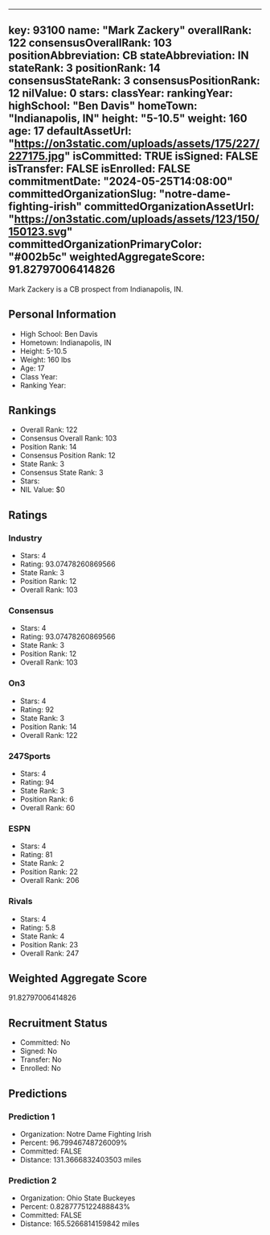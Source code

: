 ---
  key: 93100
  name: "Mark Zackery"
  overallRank: 122
  consensusOverallRank: 103
  positionAbbreviation: CB
  stateAbbreviation: IN
  stateRank: 3
  positionRank: 14
  consensusStateRank: 3
  consensusPositionRank: 12
  nilValue: 0
  stars: 
  classYear: 
  rankingYear: 
  highSchool: "Ben Davis"
  homeTown: "Indianapolis, IN"
  height: "5-10.5"
  weight: 160
  age: 17
  defaultAssetUrl: "https://on3static.com/uploads/assets/175/227/227175.jpg"
  isCommitted: TRUE
  isSigned: FALSE
  isTransfer: FALSE
  isEnrolled: FALSE
  commitmentDate: "2024-05-25T14:08:00"
  committedOrganizationSlug: "notre-dame-fighting-irish"
  committedOrganizationAssetUrl: "https://on3static.com/uploads/assets/123/150/150123.svg"
  committedOrganizationPrimaryColor: "#002b5c"
  weightedAggregateScore: 91.82797006414826
  ---
  
  Mark Zackery is a CB prospect from Indianapolis, IN.
  
  ## Personal Information
  - High School: Ben Davis
  - Hometown: Indianapolis, IN
  - Height: 5-10.5
  - Weight: 160 lbs
  - Age: 17
  - Class Year: 
  - Ranking Year: 
  
  ## Rankings
  - Overall Rank: 122
  - Consensus Overall Rank: 103
  - Position Rank: 14
  - Consensus Position Rank: 12
  - State Rank: 3
  - Consensus State Rank: 3
  - Stars: 
  - NIL Value: $0
  
  ## Ratings
  
  ### Industry
  - Stars: 4
  - Rating: 93.07478260869566
  - State Rank: 3
  - Position Rank: 12
  - Overall Rank: 103
  
  ### Consensus
  - Stars: 4
  - Rating: 93.07478260869566
  - State Rank: 3
  - Position Rank: 12
  - Overall Rank: 103
  
  ### On3
  - Stars: 4
  - Rating: 92
  - State Rank: 3
  - Position Rank: 14
  - Overall Rank: 122
  
  ### 247Sports
  - Stars: 4
  - Rating: 94
  - State Rank: 3
  - Position Rank: 6
  - Overall Rank: 60
  
  ### ESPN
  - Stars: 4
  - Rating: 81
  - State Rank: 2
  - Position Rank: 22
  - Overall Rank: 206
  
  ### Rivals
  - Stars: 4
  - Rating: 5.8
  - State Rank: 4
  - Position Rank: 23
  - Overall Rank: 247
  
  ## Weighted Aggregate Score
  91.82797006414826
  
  ## Recruitment Status
  - Committed: No
  - Signed: No
  - Transfer: No
  - Enrolled: No
  
  
  
  ## Predictions
  
  ### Prediction 1
  - Organization: Notre Dame Fighting Irish
  - Percent: 96.79946748726009%
  - Committed: FALSE
  - Distance: 131.3666832403503 miles
  
  ### Prediction 2
  - Organization: Ohio State Buckeyes
  - Percent: 0.8287775122488843%
  - Committed: FALSE
  - Distance: 165.5266814159842 miles
  